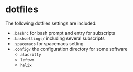 # dotfiles
The following dotfiles settings are included:
- `.bashrc` for bash prompt and entry for subscripts
- `.bashsettings/` including several subscripts 
- `.spacemacs` for spacemacs setting
- `.config/` the configuration directory for some software
  - `alacritty`
  - `leftwm`
  - `helix`
